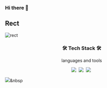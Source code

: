 ### Hi there 👋

## Rect <a id="rect">
![rect](https://capsule-render.vercel.app/api?type=rect&color=gradient&text=%20%20🐶SEO%20%20&fontAlign=30&fontSize=30&textBg=true&desc=Use%20%27textBg%27%20to%20highlight%20%27text%27&descAlign=60&descAlignY=50)



<h3 align="center">🛠️ Tech Stack 🛠️</h3>
<p align="center">languages and tools</p>
<p align = "center">
  <img src="https://img.shields.io/badge/HTML-E34F26?style=flat-square&logo=HTML5&logoColor=white"/></a>&nbsp 
  <img src="https://img.shields.io/badge/CSS-1572B6?style=flat-square&logo=CSS3&logoColor=white"/></a>&nbsp 
  <img src="https://img.shields.io/badge/JavaScript-F7DF1E?style=flat-square&logo=JavaScript&logoColor=black"/></a>&nbsp 

  <img src="https://img.shields.io/badge/Java-006D5C?style=flat-square&logo=Java&logoColor=white"/></a>&nbsp 

</p>
